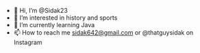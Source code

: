 - 👋 Hi, I’m @Sidak23 
- 👀 I’m interested in history and sports
- 🌱 I’m currently learning Java
- 📫 How to reach me sidak642@gmail.com or @thatguysidak on Instagram

<!---
Sidak23/Sidak23 is a ✨ special ✨ repository because its `README.md` (this file) appears on your GitHub profile.
You can click the Preview link to take a look at your changes.
--->
